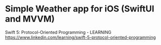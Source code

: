 #  Simple Weather app for iOS (SwiftUI and MVVM)

Swift 5: Protocol-Oriented Programming - LEARNING
https://www.linkedin.com/learning/swift-5-protocol-oriented-programming
